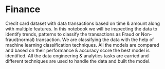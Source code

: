 # Finance

Credit card dataset with data transactions based on time & amount along with multiple features. In this notebook we will be inspecting the data to identify trends, patterns to classify the transactions as Fraud or Non-fraud(normal) transaction. We are classifying the data with the help of machine learning classification techniques. All the models are compared and based on their performance & accuracy score the best model is identified. All the data engineering & analytics tasks are carried and different techniques are used to handle the data and built the model.
